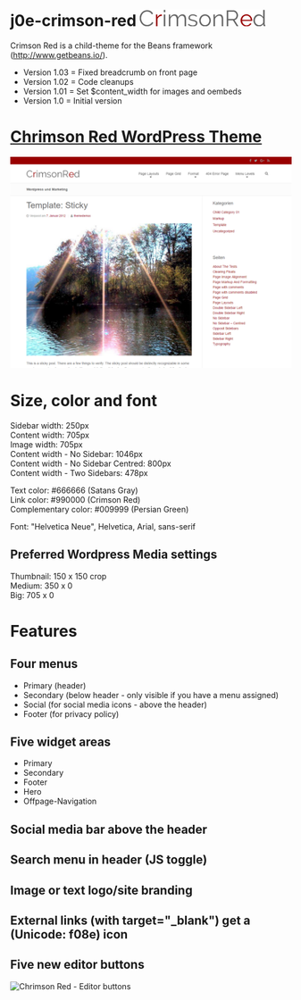 # j0e-crimson-red ![Chrimson Red Logo](assets/images/logo.png "Chrimson Red Logo")
Crimson Red is a child-theme for the Beans framework (http://www.getbeans.io/). 

* Version 1.03 = Fixed breadcrumb on front page
* Version 1.02 = Code cleanups
* Version 1.01 = Set $content_width for images and oembeds   
* Version 1.0  = Initial version  

# [Chrimson Red WordPress Theme](https://j0e.org/themes/crimson-red/)

![Chrimson Red WordPress Theme](screenshot.png "Chrimson Red WordPress Theme")


# Size, color and font
Sidebar width: 250px  
Content width: 705px  
Image width: 705px  
Content width - No Sidebar: 1046px  
Content width - No Sidebar Centred: 800px  
Content width - Two Sidebars: 478px  

Text color: #666666 (Satans Gray)  
Link color: #990000 (Crimson Red)  
Complementary color: #009999 (Persian Green)  

Font: "Helvetica Neue", Helvetica, Arial, sans-serif 

## Preferred Wordpress Media settings
Thumbnail: 150 x 150 crop  
Medium: 350 x 0  
Big: 705 x 0  

# Features
## Four menus
* Primary (header)
* Secondary (below header - only visible if you have a menu assigned)
* Social (for social media icons - above the header)
* Footer (for privacy policy)

## Five widget areas
* Primary
* Secondary
* Footer
* Hero
* Offpage-Navigation

## Social media bar above the header

## Search menu in header (JS toggle)

## Image or text logo/site branding

## External links (with target="_blank") get a (Unicode: f08e) icon

## Five new editor buttons
![Chrimson Red - Editor buttons](http://themes.j0e.org/crimson-red/wp-content/uploads/sites/2/2016/06/new-editor-butons.png "Chrimson Red - Editor buttons")

